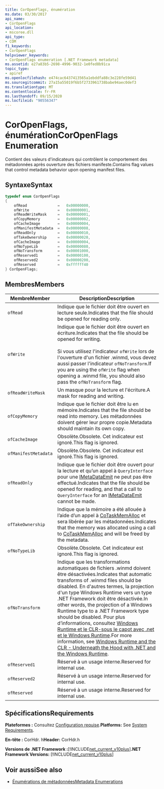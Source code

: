 ```yaml
---
title: CorOpenFlags, énumération
ms.date: 03/30/2017
api_name:
- CorOpenFlags
api_location:
- mscoree.dll
api_type:
- COM
f1_keywords:
- CorOpenFlags
helpviewer_keywords:
- CorOpenFlags enumeration [.NET Framework metadata]
ms.assetid: e27a83b5-2698-4996-9032-1e0fed8b91ca
topic_type:
- apiref
ms.openlocfilehash: e474cac6437413565a1ebddfa88c3e228fe59d41
ms.sourcegitcommit: 27a15a55019f6b5f2733961738babe94aec0def3
ms.translationtype: MT
ms.contentlocale: fr-FR
ms.lasthandoff: 09/15/2020
ms.locfileid: "90556347"
---
```

# <a name="coropenflags-enumeration"></a><span data-ttu-id="df2e1-102">CorOpenFlags, énumération</span><span class="sxs-lookup"><span data-stu-id="df2e1-102">CorOpenFlags Enumeration</span></span>
<span data-ttu-id="df2e1-103">Contient des valeurs d'indicateurs qui contrôlent le comportement des métadonnées après ouverture des fichiers manifeste.</span><span class="sxs-lookup"><span data-stu-id="df2e1-103">Contains flag values that control metadata behavior upon opening manifest files.</span></span>  
  
## <a name="syntax"></a><span data-ttu-id="df2e1-104">Syntaxe</span><span class="sxs-lookup"><span data-stu-id="df2e1-104">Syntax</span></span>  
  
```cpp  
typedef enum CorOpenFlags  
{  
    ofRead              =   0x00000000,  
    ofWrite             =   0x00000001,  
    ofReadWriteMask     =   0x00000001,  
    ofCopyMemory        =   0x00000002,  
    ofCacheImage        =   0x00000004,  
    ofManifestMetadata  =   0x00000008,  
    ofReadOnly          =   0x00000010,  
    ofTakeOwnership     =   0x00000020,  
    ofCacheImage        =   0x00000004,  
    ofNoTypeLib         =   0x00000080,  
    ofNoTransform       =   0x00001000,  
    ofReserved1         =   0x00000100,  
    ofReserved2         =   0x00000200,  
    ofReserved          =   0xffffff40  
} CorOpenFlags;  
```  
  
## <a name="members"></a><span data-ttu-id="df2e1-105">Membres</span><span class="sxs-lookup"><span data-stu-id="df2e1-105">Members</span></span>  
  
|<span data-ttu-id="df2e1-106">Membre</span><span class="sxs-lookup"><span data-stu-id="df2e1-106">Member</span></span>|<span data-ttu-id="df2e1-107">Description</span><span class="sxs-lookup"><span data-stu-id="df2e1-107">Description</span></span>|  
|------------|-----------------|  
|`ofRead`|<span data-ttu-id="df2e1-108">Indique que le fichier doit être ouvert en lecture seule.</span><span class="sxs-lookup"><span data-stu-id="df2e1-108">Indicates that the file should be opened for reading only.</span></span>|  
|`ofWrite`|<span data-ttu-id="df2e1-109">Indique que le fichier doit être ouvert en écriture.</span><span class="sxs-lookup"><span data-stu-id="df2e1-109">Indicates that the file should be opened for writing.</span></span><br /><br /> <span data-ttu-id="df2e1-110">Si vous utilisez l'indicateur `ofWrite` lors de l'ouverture d'un fichier .winmd, vous devez aussi passer l'indicateur `ofNoTransform`.</span><span class="sxs-lookup"><span data-stu-id="df2e1-110">If you are using the `ofWrite` flag when opening a .winmd file, you should also pass the `ofNoTransform` flag.</span></span>|  
|`ofReadWriteMask`|<span data-ttu-id="df2e1-111">Un masque pour la lecture et l'écriture.</span><span class="sxs-lookup"><span data-stu-id="df2e1-111">A mask for reading and writing.</span></span>|  
|`ofCopyMemory`|<span data-ttu-id="df2e1-112">Indique que le fichier doit être lu en mémoire.</span><span class="sxs-lookup"><span data-stu-id="df2e1-112">Indicates that the file should be read into memory.</span></span> <span data-ttu-id="df2e1-113">Les métadonnées doivent gérer leur propre copie.</span><span class="sxs-lookup"><span data-stu-id="df2e1-113">Metadata should maintain its own copy.</span></span>|  
|`ofCacheImage`|<span data-ttu-id="df2e1-114">Obsolète.</span><span class="sxs-lookup"><span data-stu-id="df2e1-114">Obsolete.</span></span> <span data-ttu-id="df2e1-115">Cet indicateur est ignoré.</span><span class="sxs-lookup"><span data-stu-id="df2e1-115">This flag is ignored.</span></span>|  
|`ofManifestMetadata`|<span data-ttu-id="df2e1-116">Obsolète.</span><span class="sxs-lookup"><span data-stu-id="df2e1-116">Obsolete.</span></span> <span data-ttu-id="df2e1-117">Cet indicateur est ignoré.</span><span class="sxs-lookup"><span data-stu-id="df2e1-117">This flag is ignored.</span></span>|  
|`ofReadOnly`|<span data-ttu-id="df2e1-118">Indique que le fichier doit être ouvert pour la lecture et qu’un appel à `QueryInterface` pour une [IMetaDataEmit](imetadataemit-interface.md) ne peut pas être effectué.</span><span class="sxs-lookup"><span data-stu-id="df2e1-118">Indicates that the file should be opened for reading, and that a call to `QueryInterface` for an [IMetaDataEmit](imetadataemit-interface.md) cannot be made.</span></span>|  
|`ofTakeOwnership`|<span data-ttu-id="df2e1-119">Indique que la mémoire a été allouée à l’aide d’un appel à [CoTaskMemAlloc](/windows/desktop/api/combaseapi/nf-combaseapi-cotaskmemalloc) et sera libérée par les métadonnées.</span><span class="sxs-lookup"><span data-stu-id="df2e1-119">Indicates that the memory was allocated using a call to [CoTaskMemAlloc](/windows/desktop/api/combaseapi/nf-combaseapi-cotaskmemalloc) and will be freed by the metadata.</span></span>|  
|`ofNoTypeLib`|<span data-ttu-id="df2e1-120">Obsolète.</span><span class="sxs-lookup"><span data-stu-id="df2e1-120">Obsolete.</span></span> <span data-ttu-id="df2e1-121">Cet indicateur est ignoré.</span><span class="sxs-lookup"><span data-stu-id="df2e1-121">This flag is ignored.</span></span>|  
|`ofNoTransform`|<span data-ttu-id="df2e1-122">Indique que les transformations automatiques de fichiers .winmd doivent être désactivées.</span><span class="sxs-lookup"><span data-stu-id="df2e1-122">Indicates that automatic transforms of .winmd files should be disabled.</span></span> <span data-ttu-id="df2e1-123">En d'autres termes, la projection d'un type Windows Runtime vers un type .NET Framework doit être désactivée.</span><span class="sxs-lookup"><span data-stu-id="df2e1-123">In other words, the projection of a Windows Runtime type to a .NET Framework type should be disabled.</span></span> <span data-ttu-id="df2e1-124">Pour plus d’informations, consultez [Windows Runtime et le CLR-sous le capot avec .net et le Windows Runtime](/archive/msdn-magazine/2012/windows-8-special-issue/windows-runtime-and-the-clr-underneath-the-hood-with-net-and-the-windows-runtime).</span><span class="sxs-lookup"><span data-stu-id="df2e1-124">For more information, see [Windows Runtime and the CLR - Underneath the Hood with .NET and the Windows Runtime](/archive/msdn-magazine/2012/windows-8-special-issue/windows-runtime-and-the-clr-underneath-the-hood-with-net-and-the-windows-runtime).</span></span>|  
|`ofReserved1`|<span data-ttu-id="df2e1-125">Réservé à un usage interne.</span><span class="sxs-lookup"><span data-stu-id="df2e1-125">Reserved for internal use.</span></span>|  
|`ofReserved2`|<span data-ttu-id="df2e1-126">Réservé à un usage interne.</span><span class="sxs-lookup"><span data-stu-id="df2e1-126">Reserved for internal use.</span></span>|  
|`ofReserved`|<span data-ttu-id="df2e1-127">Réservé à un usage interne.</span><span class="sxs-lookup"><span data-stu-id="df2e1-127">Reserved for internal use.</span></span>|  
  
## <a name="requirements"></a><span data-ttu-id="df2e1-128">Spécifications</span><span class="sxs-lookup"><span data-stu-id="df2e1-128">Requirements</span></span>  
 <span data-ttu-id="df2e1-129">**Plateformes :** Consultez [Configuration requise](../../get-started/system-requirements.md).</span><span class="sxs-lookup"><span data-stu-id="df2e1-129">**Platforms:** See [System Requirements](../../get-started/system-requirements.md).</span></span>  
  
 <span data-ttu-id="df2e1-130">**En-tête :** CorHdr. h</span><span class="sxs-lookup"><span data-stu-id="df2e1-130">**Header:** CorHdr.h</span></span>  
  
 <span data-ttu-id="df2e1-131">**Versions de .NET Framework :**[!INCLUDE[net_current_v10plus](../../../../includes/net-current-v10plus-md.md)]</span><span class="sxs-lookup"><span data-stu-id="df2e1-131">**.NET Framework Versions:** [!INCLUDE[net_current_v10plus](../../../../includes/net-current-v10plus-md.md)]</span></span>  
  
## <a name="see-also"></a><span data-ttu-id="df2e1-132">Voir aussi</span><span class="sxs-lookup"><span data-stu-id="df2e1-132">See also</span></span>

- [<span data-ttu-id="df2e1-133">Énumérations de métadonnées</span><span class="sxs-lookup"><span data-stu-id="df2e1-133">Metadata Enumerations</span></span>](metadata-enumerations.md)
